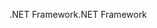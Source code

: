 <span data-ttu-id="91e18-101">.NET Framework</span><span class="sxs-lookup"><span data-stu-id="91e18-101">.NET Framework</span></span>